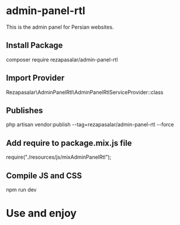 # admin-panel-rtl
This is the admin panel for Persian websites.

## Install Package
composer require rezapasalar/admin-panel-rtl

## Import Provider
Rezapasalar\AdminPanelRtl\AdminPanelRtlServiceProvider::class

## Publishes
php artisan vendor:publish --tag=rezapasalar/admin-panel-rtl --force

## Add require to package.mix.js file
require("./resources/js/mixAdminPanelRtl");

## Compile JS and CSS
npm run dev

# Use and enjoy
